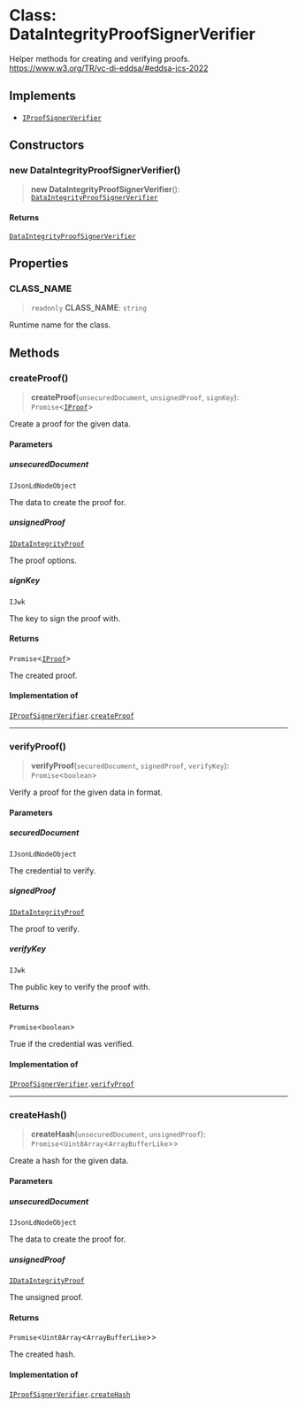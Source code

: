 # Class: DataIntegrityProofSignerVerifier

Helper methods for creating and verifying proofs.
https://www.w3.org/TR/vc-di-eddsa/#eddsa-jcs-2022

## Implements

- [`IProofSignerVerifier`](../interfaces/IProofSignerVerifier.md)

## Constructors

### new DataIntegrityProofSignerVerifier()

> **new DataIntegrityProofSignerVerifier**(): [`DataIntegrityProofSignerVerifier`](DataIntegrityProofSignerVerifier.md)

#### Returns

[`DataIntegrityProofSignerVerifier`](DataIntegrityProofSignerVerifier.md)

## Properties

### CLASS\_NAME

> `readonly` **CLASS\_NAME**: `string`

Runtime name for the class.

## Methods

### createProof()

> **createProof**(`unsecuredDocument`, `unsignedProof`, `signKey`): `Promise`\<[`IProof`](../type-aliases/IProof.md)\>

Create a proof for the given data.

#### Parameters

##### unsecuredDocument

`IJsonLdNodeObject`

The data to create the proof for.

##### unsignedProof

[`IDataIntegrityProof`](../interfaces/IDataIntegrityProof.md)

The proof options.

##### signKey

`IJwk`

The key to sign the proof with.

#### Returns

`Promise`\<[`IProof`](../type-aliases/IProof.md)\>

The created proof.

#### Implementation of

[`IProofSignerVerifier`](../interfaces/IProofSignerVerifier.md).[`createProof`](../interfaces/IProofSignerVerifier.md#createproof)

***

### verifyProof()

> **verifyProof**(`securedDocument`, `signedProof`, `verifyKey`): `Promise`\<`boolean`\>

Verify a proof for the given data in format.

#### Parameters

##### securedDocument

`IJsonLdNodeObject`

The credential to verify.

##### signedProof

[`IDataIntegrityProof`](../interfaces/IDataIntegrityProof.md)

The proof to verify.

##### verifyKey

`IJwk`

The public key to verify the proof with.

#### Returns

`Promise`\<`boolean`\>

True if the credential was verified.

#### Implementation of

[`IProofSignerVerifier`](../interfaces/IProofSignerVerifier.md).[`verifyProof`](../interfaces/IProofSignerVerifier.md#verifyproof)

***

### createHash()

> **createHash**(`unsecuredDocument`, `unsignedProof`): `Promise`\<`Uint8Array`\<`ArrayBufferLike`\>\>

Create a hash for the given data.

#### Parameters

##### unsecuredDocument

`IJsonLdNodeObject`

The data to create the proof for.

##### unsignedProof

[`IDataIntegrityProof`](../interfaces/IDataIntegrityProof.md)

The unsigned proof.

#### Returns

`Promise`\<`Uint8Array`\<`ArrayBufferLike`\>\>

The created hash.

#### Implementation of

[`IProofSignerVerifier`](../interfaces/IProofSignerVerifier.md).[`createHash`](../interfaces/IProofSignerVerifier.md#createhash)

